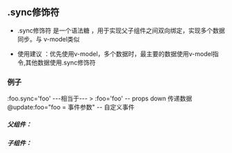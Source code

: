 
##  .sync修饰符
* .sync修饰符 是一个语法糖 ，用于实现父子组件之间双向绑定，实现多个数据同步。与 v-model类似

* 使用建议 ：优先使用v-model，多个数据时，最主要的数据使用v-model指令,其他数据使用.sync修饰符



### 例子

  :foo.sync='foo'   ---相当于--- >
    :foo='foo' -- props down 传递数据
    @update:foo="foo = 事件参数" -- 自定义事件


##### 父组件：
  <template>
      <child-vue 
     v-model='message'
     :foo.sync='foo'
      />
  </template>
  <script>
      export default { 
        components: {
         childVue
        },
        data(){
          return {
            message: '父组件内容111'
            foo: '父组件内容222'
          }
        }
      }
  </script>

##### 子组件：
 <template>
    <div> {{value}}</div>
    <div> {{foo}}</div>
    <button @click='parentChange'> 修改传递的内容111 </button>
     <button @click='$emit('update:foo','子组件内容222')'> 修改传递的内容222 </button>
  </template>
  <script>
      export default { 
        props: {
          value:{
            type: String
          },
          foo:{
            type: String
          },
        },
        methods:{
          parentChange(){
            this.$emit('input','子组件内容111')
          }
        }
      }
     
  </script>
